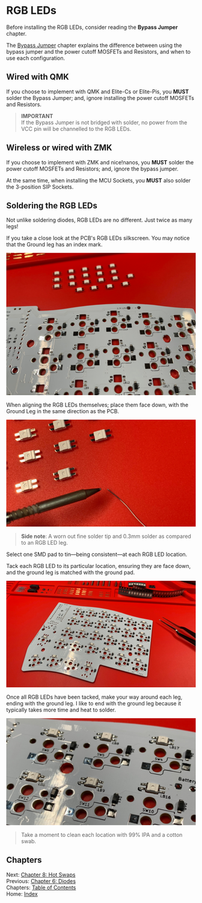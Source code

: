 # RGB LEDs
Before installing the RGB LEDs, consider reading the **Bypass Jumper** chapter.

The [Bypass Jumper](9-Bypass-Jumper.md) chapter explains the difference between using the bypass jumper and the power cutoff MOSFETs and Resistors, and when to use each configuration.

## Wired with QMK
If you choose to implement with QMK and Elite-Cs or Elite-Pis, you **MUST** solder the Bypass Jumper; and, ignore installing the power cutoff MOSFETs and Resistors.

> **IMPORTANT** \
> If the Bypass Jumper is not bridged with solder, no power from the VCC pin will be channelled to the RGB LEDs.

## Wireless or wired with ZMK
If you choose to implement with ZMK and nice!nanos, you **MUST** solder the power cutoff MOSFETs and Resistors; and, ignore the bypass jumper.

At the same time, when installing the MCU Sockets, you **MUST** also solder the 3-position SIP Sockets.

## Soldering the RGB LEDs
Not unlike soldering diodes, RGB LEDs are no different.  Just twice as many legs!

If you take a close look at the PCB's RGB LEDs silkscreen.  You may notice that the Ground leg has an index mark.

![RGB LEDs: Ground Leg and Tinning](images/7-rgb-ground-tinning.png)

When aligning the RGB LEDs themselves; place them face down, with the Ground Leg in the same direction as the PCB.

![RGB LEDs: Ground Leg Bottom Left](images/7-rgb-ground-bottom-left.png)

> **Side note**: A worn out fine solder tip and 0.3mm solder as compared to an RGB LED leg.

Select one SMD pad to tin—being consistent—at each RGB LED location.

Tack each RGB LED to its particular location, ensuring they are face down, and the ground leg is matched with the ground pad.

![RGB LEDs: Ground Leg Bottom Left](images/7-rgb-tacked.png)

Once all RGB LEDs have been tacked, make your way around each leg, ending with the ground leg.  I like to end with the ground leg because it typically takes more time and heat to solder.

![RGB LEDs: Finish with Ground Leg](images/7-rgb-complete.png)

> Take a moment to clean each location with 99% IPA and a cotton swab.

## Chapters
Next: [Chapter 8: Hot Swaps](8-Hot-Swaps.md) \
Previous: [Chapter 6: Diodes](6-Diodes.md) \
Chapters: [Table of Contents](README.md) \
Home: [Index](/README.md)
